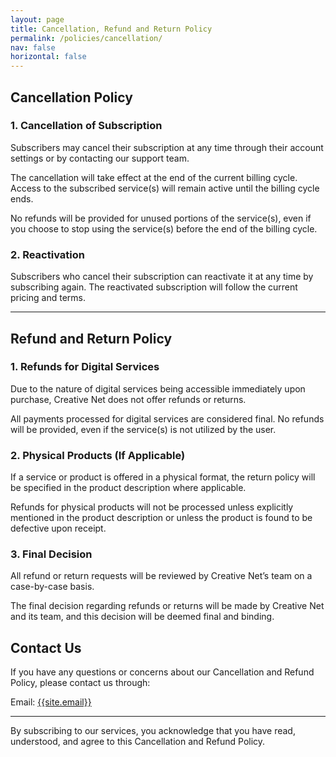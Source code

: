 ```yaml
---
layout: page
title: Cancellation, Refund and Return Policy
permalink: /policies/cancellation/
nav: false
horizontal: false
---
```


## Cancellation Policy

### 1. Cancellation of Subscription

Subscribers may cancel their subscription at any time through their account settings or by contacting our support team.

The cancellation will take effect at the end of the current billing cycle. Access to the subscribed service(s) will remain active until the billing cycle ends.

No refunds will be provided for unused portions of the service(s), even if you choose to stop using the service(s) before the end of the billing cycle.

### 2. Reactivation

Subscribers who cancel their subscription can reactivate it at any time by subscribing again. The reactivated subscription will follow the current pricing and terms.

---

## Refund and Return Policy

### 1. Refunds for Digital Services

Due to the nature of digital services being accessible immediately upon purchase, Creative Net does not offer refunds or returns.

All payments processed for digital services are considered final. No refunds will be provided, even if the service(s) is not utilized by the user.

### 2. Physical Products (If Applicable)

If a service or product is offered in a physical format, the return policy will be specified in the product description where applicable.

Refunds for physical products will not be processed unless explicitly mentioned in the product description or unless the product is found to be defective upon receipt.

### 3. Final Decision

All refund or return requests will be reviewed by Creative Net’s team on a case-by-case basis.

The final decision regarding refunds or returns will be made by Creative Net and its team, and this decision will be deemed final and binding.

## Contact Us

If you have any questions or concerns about our Cancellation and Refund Policy, please contact us through:

Email: [{{site.email}}](mailto:{{site.email}})

---

By subscribing to our services, you acknowledge that you have read, understood, and agree to this Cancellation and Refund Policy.
